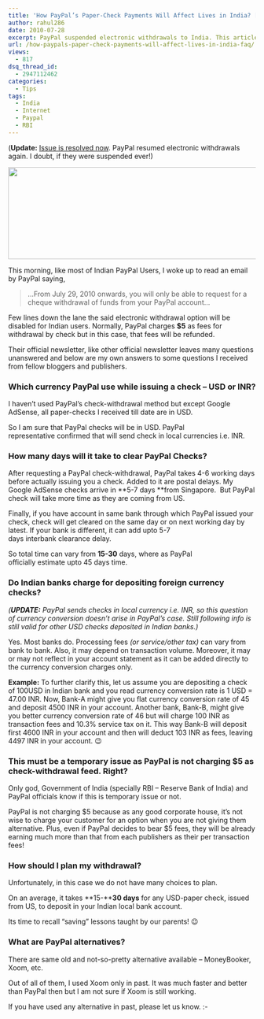 ```yaml
---
title: 'How PayPal’s Paper-Check Payments Will Affect Lives in India? [FAQ]'
author: rahul286
date: 2010-07-28
excerpt: PayPal suspended electronic withdrawals to India. This article answers question on how their only withdrawal option, paper-check, will affect lives in India.
url: /how-paypals-paper-check-payments-will-affect-lives-in-india-faq/
views:
  - 817
dsq_thread_id:
  - 2947112462
categories:
  - Tips
tags:
  - India
  - Internet
  - Paypal
  - RBI
---
```

(**Update:** <a href="http://www.paypal-apac.com/india/" onclick="_gaq.push(['_trackEvent', 'outbound-article', 'http://www.paypal-apac.com/india/', 'Issue is resolved now']);" >Issue is resolved now</a>. PayPal resumed electronic withdrawals again. I doubt, if they were suspended ever!)

<img class="size-full wp-image-28737 alignnone" title="PayPal-Reserve Bank of India (RBI) Fight" src="http://cdn.devilsworkshop.org/files/2010/07/PayPal-Reserve-Bank-of-India-RBI-Fight.png" alt="" width="595" height="187" />

This morning, like most of Indian PayPal Users, I woke up to read an email by PayPal saying,

> &#8230;From July 29, 2010 onwards, you will only be able to request for a cheque withdrawal of funds from your PayPal account&#8230;

Few lines down the lane the said electronic withdrawal option will be disabled for Indian users. Normally, PayPal charges **$5** as fees for withdrawal by check but in this case, that fees will be refunded.

Their official newsletter, like other official newsletter leaves many questions unanswered and below are my own answers to some questions I received from fellow bloggers and publishers.

### Which currency PayPal use while issuing a check &#8211; USD or INR?

I haven&#8217;t used PayPal&#8217;s check-withdrawal method but except Google AdSense, all paper-checks I received till date are in USD.

So I am sure that PayPal checks will be in USD. PayPal representative confirmed that will send check in local currencies i.e. INR.

### How many days will it take to clear PayPal Checks?

After requesting a PayPal check-withdrawal, PayPal takes 4-6 working days before actually issuing you a check. Added to it are postal delays. My Google AdSense checks arrive in **5-7 days **from Singapore.  But PayPal check will take more time as they are coming from US.

Finally, if you have account in same bank through which PayPal issued your check, check will get cleared on the same day or on next working day by latest. If your bank is different, it can add upto 5-7 days interbank clearance delay.

So total time can vary from **15-30** days, where as PayPal officially estimate upto 45 days time.

### **Do Indian banks charge for depositing foreign currency checks?**

*(**UPDATE:** PayPal sends checks in local currency i.e. INR, so this question of currency conversion doesn&#8217;t arise in PayPal&#8217;s case. Still following info is still valid for other USD checks deposited in Indian banks.)*

Yes. Most banks do. Processing fees *(or service/other tax)* can vary from bank to bank. Also, it may depend on transaction volume. Moreover, it may or may not reflect in your account statement as it can be added directly to the currency conversion charges only.

**Example:** To further clarify this, let us assume you are depositing a check of 100USD in Indian bank and you read currency conversion rate is 1 USD = 47.00 INR. Now, Bank-A might give you flat currency conversion rate of 45 and deposit 4500 INR in your account. Another bank, Bank-B, might give you better currency conversion rate of 46 but will charge 100 INR as transaction fees and 10.3% service tax on it. This way Bank-B will deposit first 4600 INR in your account and then will deduct 103 INR as fees, leaving 4497 INR in your account. 😉

### This must be a temporary issue as PayPal is not charging $5 as check-withdrawal feed. Right?

Only god, Government of India (specially RBI &#8211; Reserve Bank of India) and PayPal officials know if this is temporary issue or not.

PayPal is not charging $5 because as any good corporate house, it&#8217;s not wise to charge your customer for an option when you are not giving them alternative. Plus, even if PayPal decides to bear $5 fees, they will be already earning much more than that from each publishers as their per transaction fees!

### How should I plan my withdrawal?

Unfortunately, in this case we do not have many choices to plan.

On an average, it takes **15-****30 days** for any USD-paper check, issued from US, to deposit in your Indian local bank account.

Its time to recall &#8220;saving&#8221; lessons taught by our parents! 😉

### What are PayPal alternatives?

There are same old and not-so-pretty alternative available &#8211; MoneyBooker, Xoom, etc.

Out of all of them, I used Xoom only in past. It was much faster and better than PayPal then but I am not sure if Xoom is still working.

If you have used any alternative in past, please let us know. <img src="http://devilsworkshop.org/wp-includes/images/smilies/simple-smile.png" alt=":-)" class="wp-smiley" style="height: 1em; max-height: 1em;" />
